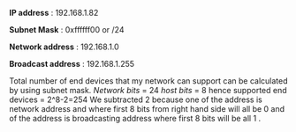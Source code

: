 ﻿
**IP address** : 192.168.1.82

**Subnet Mask** : 0xffffff00 or /24

**Network address** : 192.168.1.0

**Broadcast address** : 192.168.1.255


Total number of end devices that my network can support can be calculated by using
subnet mask.
*Network bits* = 24
*host bits* = 8
hence supported end devices = 2^8-2=254
We subtracted 2 because one of the address is network address and where first 8
bits from right hand side will all be 0 and of the address is broadcasting address
where first 8 bits will be all 1 .


